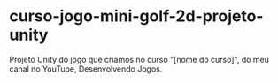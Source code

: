 # curso-jogo-mini-golf-2d-projeto-unity
Projeto Unity do jogo que criamos no curso "[nome do curso]", do meu canal no YouTube, Desenvolvendo Jogos.
